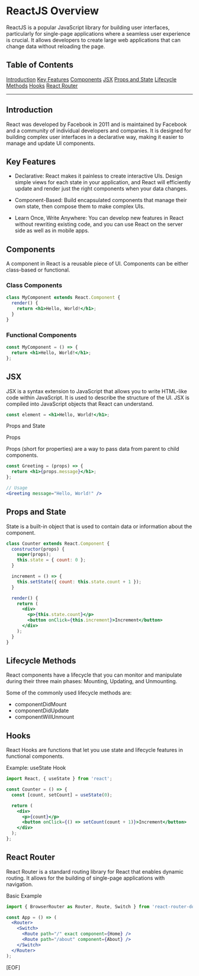 # ReactJS Overview

ReactJS is a popular JavaScript library for building user interfaces, particularly for single-page applications where a seamless user experience is crucial. It allows developers to create large web applications that can change data without reloading the page.

## Table of Contents

[Introduction](#introduction)
[Key Features](#key-features)
[Components](#components)
[JSX](#jsx)
[Props and State](#props-and-state)
[Lifecycle Methods](#lifecycle-methods)
[Hooks](#hooks)
[React Router](#react-router)

---

## Introduction

React was developed by Facebook in 2011 and is maintained by Facebook and a community of individual developers and companies. It is designed for building complex user interfaces in a declarative way, making it easier to manage and update UI components.

## Key Features

- Declarative: React makes it painless to create interactive UIs. Design simple views for each state in your application, and React will efficiently update and render just the right components when your data changes.

- Component-Based: Build encapsulated components that manage their own state, then compose them to make complex UIs.

- Learn Once, Write Anywhere: You can develop new features in React without rewriting existing code, and you can use React on the server side as well as in mobile apps.

## Components

A component in React is a reusable piece of UI. Components can be either class-based or functional.

### Class Components

```jsx
class MyComponent extends React.Component {
  render() {
    return <h1>Hello, World!</h1>;
  }
}
```

### Functional Components

```jsx
const MyComponent = () => {
  return <h1>Hello, World!</h1>;
};
```

## JSX

JSX is a syntax extension to JavaScript that allows you to write HTML-like code within JavaScript. It is used to describe the structure of the UI. JSX is compiled into JavaScript objects that React can understand.

```jsx
const element = <h1>Hello, World!</h1>;
```

Props and State

Props

Props (short for properties) are a way to pass data from parent to child components.

```jsx
const Greeting = (props) => {
  return <h1>{props.message}</h1>;
};

// Usage
<Greeting message="Hello, World!" />
```

## Props and State

State is a built-in object that is used to contain data or information about the component.

```jsx
class Counter extends React.Component {
  constructor(props) {
    super(props);
    this.state = { count: 0 };
  }

  increment = () => {
    this.setState({ count: this.state.count + 1 });
  }

  render() {
    return (
      <div>
        <p>{this.state.count}</p>
        <button onClick={this.increment}>Increment</button>
      </div>
    );
  }
}
```

## Lifecycle Methods

React components have a lifecycle that you can monitor and manipulate during their three main phases: Mounting, Updating, and Unmounting.

Some of the commonly used lifecycle methods are:

- componentDidMount
- componentDidUpdate
- componentWillUnmount

## Hooks

React Hooks are functions that let you use state and lifecycle features in functional components.

Example: useState Hook

```jsx
import React, { useState } from 'react';

const Counter = () => {
  const [count, setCount] = useState(0);

  return (
    <div>
      <p>{count}</p>
      <button onClick={() => setCount(count + 1)}>Increment</button>
    </div>
  );
};
```

## React Router

React Router is a standard routing library for React that enables dynamic routing. It allows for the building of single-page applications with navigation.

Basic Example

```jsx
import { BrowserRouter as Router, Route, Switch } from 'react-router-dom';

const App = () => (
  <Router>
    <Switch>
      <Route path="/" exact component={Home} />
      <Route path="/about" component={About} />
    </Switch>
  </Router>
);
```

[EOF]
